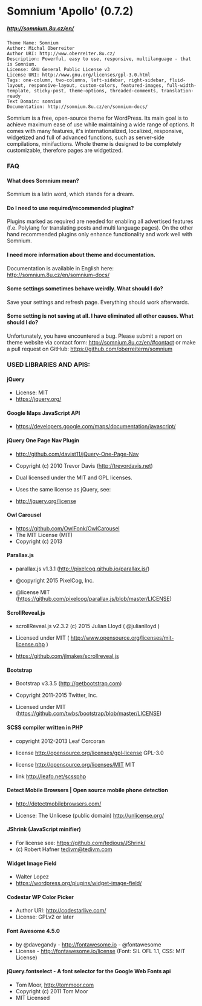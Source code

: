 # Somnium 'Apollo' (0.7.2)
##### http://somnium.8u.cz/en/
```
Theme Name: Somnium 
Author: Michal Oberreiter
Author URI: http://www.oberreiter.8u.cz/
Description: Powerful, easy to use, responsive, multilanguage - that is Somnium.
License: GNU General Public License v3
License URI: http://www.gnu.org/licenses/gpl-3.0.html
Tags: one-column, two-columns, left-sidebar, right-sidebar, fluid-layout, responsive-layout, custom-colors, featured-images, full-width-template, sticky-post, theme-options, threaded-comments, translation-ready
Text Domain: somnium
Documentation: http://somnium.8u.cz/en/somnium-docs/
```

Somnium  is a free, open-source theme for WordPress. Its main goal is to achieve maximum ease of use while maintaining a wide range of options. It comes with many features, it's internationalized, localized, responsive, widgetized and full of advanced functions, such as server-side compilations, minifactions.
Whole theme is designed to be completely customizable, therefore pages are widgetized.


### FAQ

#### What does Somnium mean?

Somnium is a latin word, which stands for a dream.

#### Do I need to use required/recommended plugins?

Plugins marked as required are needed for enabling all advertised features (f.e. Polylang for translating posts and multi language pages). On the other hand recommended plugins only enhance functionality and work well with Somnium.

#### I need more information about theme and documentation.

Documentation is available in English here: http://somnium.8u.cz/en/somnium-docs/

#### Some settings sometimes behave weirdly. What should I do?

Save your settings and refresh page. Everything should work afterwards.

#### Some setting is not saving at all. I have eliminated all other causes. What should I do?

Unfortunately, you have encountered a bug. Please submit a report on theme website via contact form: http://somnium.8u.cz/en/#contact or make a pull request on GitHub: https://github.com/oberreiterm/somnium



### USED LIBRARIES AND APIS:

#### jQuery

* License: MIT
* https://jquery.org/

#### Google Maps JavaScript API

* https://developers.google.com/maps/documentation/javascript/

#### jQuery One Page Nav Plugin
 

* http://github.com/davist11/jQuery-One-Page-Nav
 
* Copyright (c) 2010 Trevor Davis (http://trevordavis.net)
 
* Dual licensed under the MIT and GPL licenses.
 
* Uses the same license as jQuery, see:
 
* http://jquery.org/license

#### Owl Carousel

* https://github.com/OwlFonk/OwlCarousel
* The MIT License (MIT)
* Copyright (c) 2013

#### Parallax.js

* parallax.js v1.3.1 (http://pixelcog.github.io/parallax.js/)
 
* @copyright 2015 PixelCog, Inc.
 
* @license MIT (https://github.com/pixelcog/parallax.js/blob/master/LICENSE)

#### ScrollReveal.js

* scrollReveal.js v2.3.2 (c) 2015 Julian Lloyd ( @julianlloyd )
   
* Licensed under MIT ( http://www.opensource.org/licenses/mit-license.php )
* https://github.com/jlmakes/scrollreveal.js

#### Bootstrap

* Bootstrap v3.3.5 (http://getbootstrap.com)
 
* Copyright 2011-2015 Twitter, Inc.
 
* Licensed under MIT (https://github.com/twbs/bootstrap/blob/master/LICENSE)

#### SCSS compiler written in PHP
 
* copyright 2012-2013 Leaf Corcoran
  
* license http://opensource.org/licenses/gpl-license GPL-3.0
 
* license http://opensource.org/licenses/MIT MIT
* link http://leafo.net/scssphp
 


#### Detect Mobile Browsers | Open source mobile phone detection

* http://detectmobilebrowsers.com/

* License: The Unlicese (public domain) http://unlicense.org/


#### JShrink (JavaScript minifier)

* For license see: https://github.com/tedious/JShrink/
* (c) Robert Hafner <tedivm@tedivm.com>

#### Widget Image Field

* Walter Lopez 
* https://wordpress.org/plugins/widget-image-field/

#### Codestar WP Color Picker

 * Author URI: http://codestarlive.com/
 * License: GPLv2 or later
 
#### Font Awesome 4.5.0 

* by @davegandy - http://fontawesome.io - @fontawesome
*  License - http://fontawesome.io/license (Font: SIL OFL 1.1, CSS: MIT License)

#### jQuery.fontselect - A font selector for the Google Web Fonts api

* Tom Moor, http://tommoor.com
* Copyright (c) 2011 Tom Moor
* MIT Licensed
